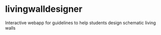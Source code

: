 # livingwalldesigner
Interactive webapp for guidelines to help students design schematic living walls
